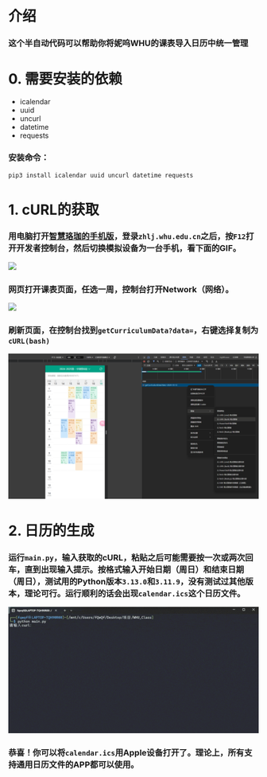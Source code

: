# 介绍
### 这个半自动代码可以帮助你将妮呜WHU的课表导入日历中统一管理

# 0. 需要安装的依赖
+ icalendar
+ uuid
+ uncurl
+ datetime
+ requests

### 安装命令：
```
pip3 install icalendar uuid uncurl datetime requests
```
# 1. cURL的获取
### 用电脑打开[智慧珞珈的手机版](https://zhlj.whu.edu.cn/mobile/curriculum)，登录`zhlj.whu.edu.cn`之后，按`F12`打开开发者控制台，然后切换模拟设备为一台手机，看下面的GIF。
![](https://raw.githubusercontent.com/stephen-zeng/WHU_Class/master/guidance/1.gif)

### 网页打开课表页面，任选一周，控制台打开Network（网络）。
![](https://raw.githubusercontent.com/stephen-zeng/WHU_Class/master/guidance/2.gif)

### 刷新页面，在控制台找到`getCurriculumData?data=`，右键选择复制为`cURL(bash)`
![alt text](guidance/image.png)


# 2. 日历的生成
### 运行`main.py`，输入获取的cURL，粘贴之后可能需要按一次或两次回车，直到出现输入提示。按格式输入开始日期（周日）和结束日期（周日），测试用的Python版本`3.13.0`和`3.11.9`，没有测试过其他版本，理论可行。运行顺利的话会出现`calendar.ics`这个日历文件。

![3.gif](guidance/3.gif)

### 恭喜！你可以将`calendar.ics`用Apple设备打开了。理论上，所有支持通用日历文件的APP都可以使用。